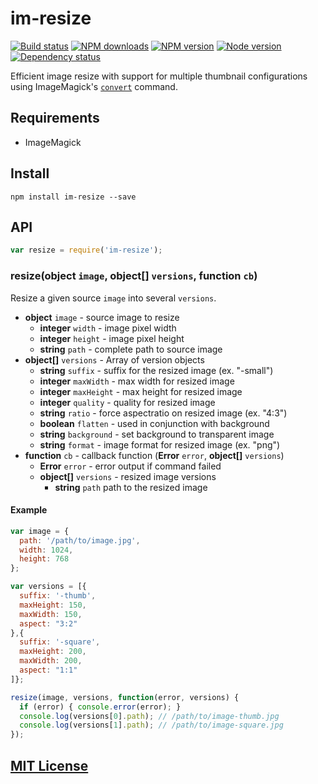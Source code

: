 # im-resize

[![Build status](https://img.shields.io/wercker/ci/553c052c1f74af18461065db.svg "Build status")](https://app.wercker.com/project/bykey/de024521812381e9c956d9c8fee3c3c4)
[![NPM downloads](https://img.shields.io/npm/dm/im-resize.svg "NPM downloads")](https://www.npmjs.com/package/im-resize)
[![NPM version](https://img.shields.io/npm/v/im-resize.svg "NPM version")](https://www.npmjs.com/package/im-resize)
[![Node version](https://img.shields.io/node/v/im-resize.svg "Node version")](https://www.npmjs.com/package/im-resize)
[![Dependency status](https://img.shields.io/david/turistforeningen/node-im-resize.svg "Dependency status")](https://david-dm.org/turistforeningen/node-im-resize)

Efficient image resize with support for multiple thumbnail configurations using
ImageMagick's [`convert`](http://imagemagick.org/www/convert.html) command.

## Requirements

* ImageMagick

## Install

```
npm install im-resize --save
```

## API

```js
var resize = require('im-resize');
```

### resize(**object** `image`, **object[]** `versions`, **function** `cb`)

Resize a given source `image` into several `versions`.

* **object** `image` - source image to resize
  * **integer** `width` - image pixel width
  * **integer** `height` - image pixel height
  * **string** `path` - complete path to source image
* **object[]** `versions` - Array of version objects
  * **string** `suffix` - suffix for the resized image (ex. "-small")
  * **integer** `maxWidth` - max width for resized image
  * **integer** `maxHeight` - max height for resized image
  * **integer** `quality` - quality for resized image
  * **string** `ratio` - force aspectratio on resized image (ex. "4:3")
  * **boolean** `flatten` - used in conjunction with background
  * **string** `background` - set background to transparent image
  * **string** `format` - image format for resized image (ex. "png")
* **function** `cb` - callback function (**Error** `error`, **object[]** `versions`)
  * **Error** `error` - error output if command failed
  * **object[]** `versions` - resized image versions
    * **string** `path` path to the resized image

#### Example

```js
var image = {
  path: '/path/to/image.jpg',
  width: 1024,
  height: 768
};

var versions = [{
  suffix: '-thumb',
  maxHeight: 150,
  maxWidth: 150,
  aspect: "3:2"
},{
  suffix: '-square',
  maxHeight: 200,
  maxWidth: 200,
  aspect: "1:1"
]};

resize(image, versions, function(error, versions) {
  if (error) { console.error(error); }
  console.log(versions[0].path); // /path/to/image-thumb.jpg
  console.log(versions[1].path); // /path/to/image-square.jpg
});
```

## [MIT License](https://github.com/Turistforeningen/node-im-resize/blob/master/LICENSE)

